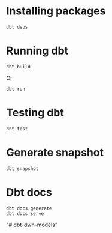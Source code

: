 # Installing packages 

```
dbt deps 
```

# Running dbt 

```
dbt build 
```

Or 

```
dbt run 
```

# Testing dbt 

```
dbt test
```

# Generate snapshot

```
dbt snapshot
```

# Dbt docs 

```
dbt docs generate
dbt docs serve
```
"# dbt-dwh-models" 
